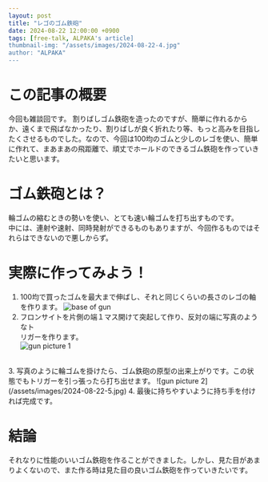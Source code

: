 ```yaml
---
layout: post
title: "レゴのゴム鉄砲"
date: 2024-08-22 12:00:00 +0900
tags: [free-talk, ALPAKA's article]
thumbnail-img: "/assets/images/2024-08-22-4.jpg"
author: "ALPAKA"
---
```

# この記事の概要  
今回も雑談回です。
割りばしゴム鉄砲を造ったのですが、簡単に作れるからか、遠くまで飛ばなかったり、割りばしが良く折れたり等、もっと高みを目指したくさせるものでした。なので、今回は100均のゴムと少しのレゴを使い、簡単に作れて、まあまあの飛距離で、頑丈でホールドのできるゴム鉄砲を作っていきたいと思います。  
# ゴム鉄砲とは？  
輪ゴムの縮むときの勢いを使い、とても速い輪ゴムを打ち出すものです。  
中には、連射や速射、同時発射ができるものもありますが、今回作るものではそれらはできないので悪しからず。  
# 実際に作ってみよう！  
1. 100均で買ったゴムを最大まで伸ばし、それと同じくらいの長さのレゴの軸を作ります。
![base of gun](/assets/images/2024-08-22-1.jpg)
2. フロンサイトを片側の端１マス開けて突起して作り、反対の端に写真のようなト  
リガーを作ります。  
![gun picture 1](/assets/images/2024-08-22-2.jpg)  
<br>
3. 写真のように輪ゴムを掛けたら、ゴム鉄砲の原型の出来上がりです。この状態でもトリガーを引っ張ったら打ち出せます。  
![gun picture 2](/assets/images/2024-08-22-5.jpg)  
4. 最後に持ちやすいように持ち手を付ければ完成です。  

# 結論  
それなりに性能のいいゴム鉄砲を作ることができました。しかし、見た目があまりよくないので、また作る時は見た目の良いゴム鉄砲を作っていきたいです。
